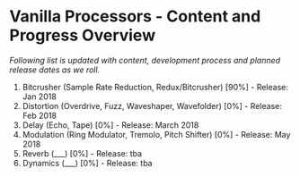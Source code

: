 # Vanilla Processors - Content and Progress Overview

_Following list is updated with content, development process and planned release dates as we roll._

1. Bitcrusher (Sample Rate Reduction, Redux/Bitcrusher) [90%] -  Release: Jan 2018
2. Distortion (Overdrive, Fuzz, Waveshaper, Wavefolder) [0%] - Release: Feb 2018
3. Delay (Echo, Tape) [0%] - Release: March 2018
4. Modulation (Ring Modulator, Tremolo, Pitch Shifter) [0%] - Release: May 2018
5. Reverb (___) [0%] - Release: tba
6. Dynamics (___) [0%] - Release: tba
